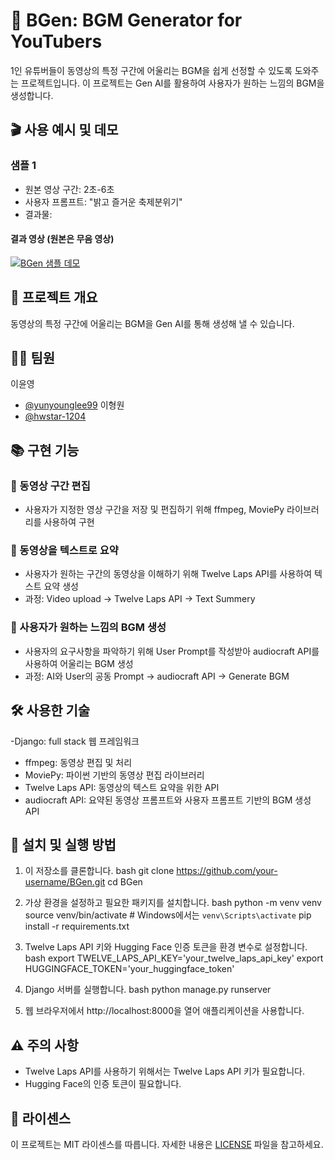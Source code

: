 # 🎵 BGen: BGM Generator for YouTubers
1인 유튜버들이 동영상의 특정 구간에 어울리는 BGM을 쉽게 선정할 수 있도록 도와주는 프로젝트입니다. 이 프로젝트는 Gen AI를 활용하여 사용자가 원하는 느낌의 BGM을 생성합니다.
## 🎬 사용 예시 및 데모
### 샘플 1
- 원본 영상 구간: 2초-6초
- 사용자 프롬프트: "밝고 즐거운 축제분위기"
- 결과물: 
#### 결과 영상 (원본은 무음 영상)
[![BGen 샘플 데모](https://img.youtube.com/vi/OungXXpJo4U/0.jpg)](https://youtu.be/OungXXpJo4U)
## 🚀 프로젝트 개요
동영상의 특정 구간에 어울리는 BGM을 Gen AI를 통해 생성해 낼 수 있습니다. 
## 🧑‍💻 팀원
이윤영
  - [@yunyounglee99](https://github.com/yunyounglee99)
이형원
  - [@hwstar-1204](https://github.com/hwstar-1204) 
## 📚 구현 기능
### 📌 동영상 구간 편집
- 사용자가 지정한 영상 구간을 저장 및 편집하기 위해 ffmpeg, MoviePy 라이브러리를 사용하여 구현
### 📌 동영상을 텍스트로 요약
- 사용자가 원하는 구간의 동영상을 이해하기 위해 Twelve Laps API를 사용하여 텍스트 요약 생성
- 과정: Video upload → Twelve Laps API → Text Summery
### 📌 사용자가 원하는 느낌의 BGM 생성
- 사용자의 요구사항을 파악하기 위해 User Prompt를 작성받아 audiocraft API를 사용하여 어울리는 BGM 생성
- 과정: AI와 User의 공동 Prompt → audiocraft API → Generate BGM
## 🛠 사용한 기술
-Django: full stack 웹 프레임워크 
- ffmpeg: 동영상 편집 및 처리
- MoviePy: 파이썬 기반의 동영상 편집 라이브러리
- Twelve Laps API: 동영상의 텍스트 요약을 위한 API
- audiocraft API: 요약된 동영상 프롬프트와 사용자 프롬프트 기반의 BGM 생성 API
## 📝 설치 및 실행 방법
1. 이 저장소를 클론합니다.
    bash
    git clone https://github.com/your-username/BGen.git
    cd BGen
    
2. 가상 환경을 설정하고 필요한 패키지를 설치합니다.
    bash
    python -m venv venv
    source venv/bin/activate  # Windows에서는 `venv\Scripts\activate`
    pip install -r requirements.txt
    
3. Twelve Laps API 키와 Hugging Face 인증 토큰을 환경 변수로 설정합니다.
    bash
    export TWELVE_LAPS_API_KEY='your_twelve_laps_api_key'
    export HUGGINGFACE_TOKEN='your_huggingface_token'
    
4. Django 서버를 실행합니다.
    bash
    python manage.py runserver
    
5. 웹 브라우저에서 http://localhost:8000을 열어 애플리케이션을 사용합니다.
## ⚠️ 주의 사항
- Twelve Laps API를 사용하기 위해서는 Twelve Laps API 키가 필요합니다.
- Hugging Face의 인증 토큰이 필요합니다.
## 📜 라이센스
이 프로젝트는 MIT 라이센스를 따릅니다. 자세한 내용은 [LICENSE](./LICENSE) 파일을 참고하세요.
